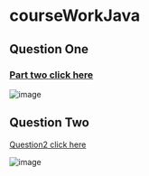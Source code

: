 # courseWorkJava

## Question One 
### [ Part two click here](./NextAIInc/src/main/java/NextAIInc/NextAIInc.java) 
![image](https://github.com/user-attachments/assets/c8d27474-cfe1-4828-abd8-78f403fd0593)


## Question Two

[Question2 click here](./TriathlonResults/src/main/java/triathlon/com/)


![image](https://github.com/user-attachments/assets/2ed1e2c6-5d89-46bc-85e0-74cb705d7896)

